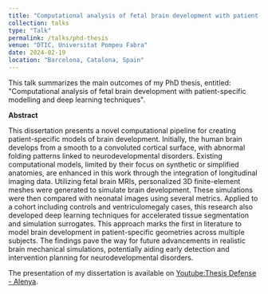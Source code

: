 ```yaml
---
title: "Computational analysis of fetal brain development with patient-specific modelling and deep learning techniques"
collection: talks
type: "Talk"
permalink: /talks/phd-thesis
venue: "DTIC, Universitat Pompeu Fabra"
date: 2024-02-19
location: "Barcelona, Catalona, Spain"
---
```


<p>This talk summarizes the main outcomes of my PhD thesis, entitled: "Computational analysis of fetal brain development with patient-specific modelling and deep learning techniques". </p>

<p><strong>Abstract</strong></p>
<p>This dissertation presents a novel computational pipeline for creating patient-specific models of brain development. Initially, the human brain develops from a smooth to a convoluted cortical surface, with abnormal folding patterns linked to neurodevelopmental disorders. Existing computational models, limited by their focus on synthetic or simplified anatomies, are enhanced in this work through the integration of longitudinal imaging data. Utilizing fetal brain MRIs, personalized 3D finite-element meshes were generated to simulate brain development. These simulations were then compared with neonatal images using several metrics. Applied to a cohort including controls and ventriculomegaly cases, this research also developed deep learning techniques for accelerated tissue segmentation and simulation surrogates. This approach marks the first in literature to model brain development in patient-specific geometries across multiple subjects. The findings pave the way for future advancements in realistic brain mechanical simulations, potentially aiding early detection and intervention planning for neurodevelopmental disorders.</p>
<p>The presentation of my dissertation is available on <a href="[https://feta.grand-challenge.org/Home/](https://youtu.be/--wVCmNrw0w)">Youtube:Thesis Defense - Alenya</a>. </p>
